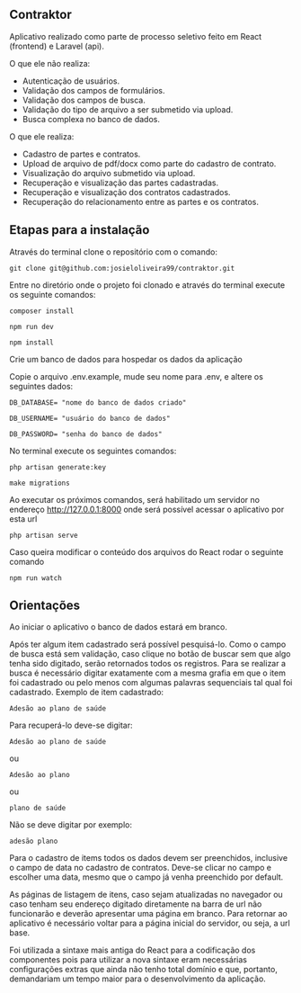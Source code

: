 ## Contraktor

Aplicativo realizado como parte de processo seletivo feito em React (frontend) e Laravel (api).

O que ele não realiza:

- Autenticação de usuários.
- Validação dos campos de formulários.
- Validação dos campos de busca.
- Validação do tipo de arquivo a ser submetido via upload.
- Busca complexa no banco de dados.

O que ele realiza:

- Cadastro de partes e contratos.
- Upload de arquivo de pdf/docx como parte do cadastro de contrato.
- Visualização do arquivo submetido via upload.
- Recuperação e visualização das partes cadastradas.
- Recuperação e visualização dos contratos cadastrados.
- Recuperação do relacionamento entre as partes e os contratos.

## Etapas para a instalação

Através do terminal clone o repositório com o comando:
```
git clone git@github.com:josieloliveira99/contraktor.git
```
Entre no diretório onde o projeto foi clonado e através do terminal execute os seguinte comandos:
```
composer install
```
```
npm run dev
```
```
npm install
```
Crie um banco de dados para hospedar os dados da aplicação

Copie o arquivo .env.example, mude seu nome para .env, e altere os seguintes dados:

```
DB_DATABASE= "nome do banco de dados criado"

DB_USERNAME= "usuário do banco de dados"

DB_PASSWORD= "senha do banco de dados"
```

No terminal execute os seguintes comandos:

``` 
php artisan generate:key
```
``` 
make migrations
```

Ao executar os próximos comandos, será habilitado um servidor no endereço http://127.0.0.1:8000 onde será possível acessar o aplicativo por esta url

``` 
php artisan serve
```

Caso queira modificar o conteúdo dos arquivos do React rodar o seguinte comando 

``` 
npm run watch
```

## Orientações

Ao iniciar o aplicativo o banco de dados estará em branco.

Após ter algum item cadastrado será possível pesquisá-lo. Como o campo de busca está sem validação, caso clique no botão de buscar sem que algo tenha sido digitado, serão retornados todos os registros. Para se realizar a busca é necessário digitar exatamente com a mesma grafia em que o item foi cadastrado ou pelo menos com algumas palavras sequenciais tal qual foi cadastrado. Exemplo de item cadastrado:

```
Adesão ao plano de saúde
```

Para recuperá-lo deve-se digitar:

```
Adesão ao plano de saúde
```
ou
```
Adesão ao plano
```
ou
```
plano de saúde
```
Não se deve digitar por exemplo:

```
adesão plano
```
Para o cadastro de items todos os dados devem ser preenchidos, inclusive o campo de data no cadastro de contratos. Deve-se clicar no campo e escolher uma data, mesmo que o campo já venha preenchido por default.

As páginas de listagem de itens, caso sejam atualizadas no navegador ou caso tenham seu endereço digitado diretamente na barra de url não funcionarão e deverão apresentar uma página em branco. Para retornar ao aplicativo é necessário voltar para a página inicial do servidor, ou seja, a url base.

Foi utilizada a sintaxe mais antiga do React para a codificação dos componentes pois para utilizar a nova sintaxe eram necessárias configurações extras que ainda não tenho total domínio e que, portanto, demandariam um tempo maior para o desenvolvimento da aplicação.




